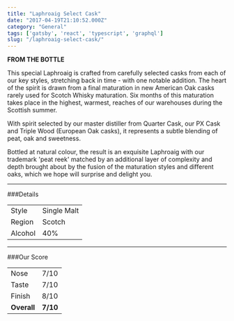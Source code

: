 ```yaml
---
title: "Laphroaig Select Cask"
date: "2017-04-19T21:10:52.000Z"
category: "General"
tags: ['gatsby', 'react', 'typescript', 'graphql']
slug: "/laphroaig-select-cask/"
---
```

**FROM THE BOTTLE**

This special Laphroaig is crafted from carefully selected casks from each of our key styles, stretching back in time - with one notable addition. The heart of the spirit is drawn from a final maturation in new American Oak casks rarely used for Scotch Whisky maturation. Six months of this maturation takes place in the highest, warmest, reaches of our warehouses during the Scottish summer.

With spirit selected by our master distiller from Quarter Cask, our PX Cask and Triple Wood (European Oak casks), it represents a subtle blending of peat, oak and sweetness.

Bottled at natural colour, the result is an exquisite Laphroaig with our trademark 'peat reek' matched by an additional layer of complexity and depth brought about by the fusion of the maturation styles and different oaks, which we hope will surprise and delight you.

---

###Details
<table>  
<tr>  
<td class="grey">Style</td><td>Single Malt</td>  
</tr>  
<tr>  
<td class="grey">Region</td><td>Scotch</td>  
</tr>  
<tr>  
<td class="grey">Alcohol</td><td>40%</td>  
</tr>  
</table>


---

###Our Score
<table class="score-table">  
<tr>  
<td class="grey">Nose</td><td>7/10</td>  
</tr>  
<tr>  
<td class="grey">Taste</td><td>7/10</td>  
</tr>  
<tr>  
<td class="grey">Finish</td><td>8/10</td>  
</tr>  
<tr>  
<td class="grey"><strong>Overall</strong></td><td><strong>7/10</strong></td>  
</tr>  
</table>



    
